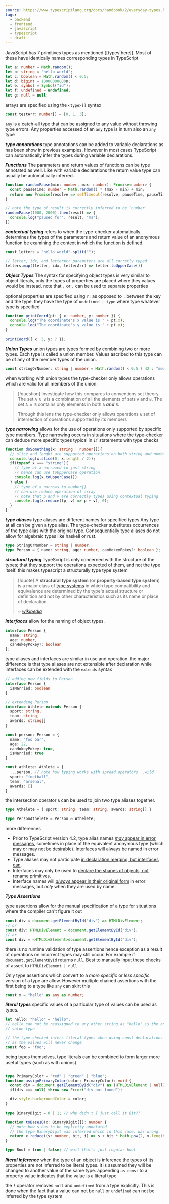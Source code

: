 ```yaml
---
source: https://www.typescriptlang.org/docs/handbook/2/everyday-types.html
tags:
  - backend
  - frontend
  - javascript
  - typescript
  - draft
---
```

JavaScript has 7 primitives types as mentioned [[types|here]]. Most of these have identically names corresponding types in TypeScript

```typescript
let a: number = Math.random();
let b: string = "hello world";
let c: boolean = Math.random() < 0.5;
let d: bigint = 10000000000n;
let e: symbol = Symbol("id");
let f: undefined = undefined;
let g: null = null;
```

arrays are specified using the `<type>[]` syntax
```typescript
const testArr: number[] = [0, 1, 3];
```

`any` is a catch-all type that can be assigned to any value without throwing type errors. Any properties accessed of an `any` type is in turn also an `any` type

***type annotations***
type annotations can be added to variable declarations as has been show in previous examples. However in most cases TypeScript can automatically infer the types during variable declarations.

***Functions***
The parameters and return values of functions can be type annotated as well. Like with variable declarations the return value type can usually be automatically inferred.

```typescript
function randomPause(min: number, max: number): Promise<number> {
  const pauseTime: number = Math.random() * (max - min) + min;
  return new Promise(resolve => setTimeout(resolve, pauseTime, pauseTime))
}

// note the type of result is correctly inferred to be `number`
randomPause(1000, 2000).then(result => {
  console.log("paused for", result, "ms");
})
```

***contextual typing***
refers to when the type-checker automatically determines the types of the parameters and return value of an anonymous function be examining the context in which the function is defined.

```typescript
const letters = "hello world".split("");

// letter, idx, and letterArr parameters are all corretly typed
letters.map((letter, idx, letterArr) => letter.toUpperCase())
```

***Object Types***
The syntax for specifying object types is very similar to object literals, only the types of properties are placed where they values would be instead.
note that `;` or `,` can be used to separate properties

optional properties are specified using `?:` as opposed to `:` between the key and the type.
they have the type of `undefined | type` where type whatever type is specified 

```typescript
function printCoord(pt: { x: number, y: number }) {
  console.log("The coordinate's x value is " + pt.x);
  console.log("The coordinate's y value is " + pt.y);
}

printCoord({ x: 3, y: 7 });
```

***Union Types***
union types are types formed by combining two or more types. Each type is called a union member. Values ascribed to this type can be of any of the member types of the union.

```typescript
const stringOrNumber: string | number = Math.random() < 0.5 ? 42 : "meaningOfLife";
```

when working with union types the type-checker only allows operations which are valid for all members of the union. 

> [!question]
> Investigate how this compares to conventions set theory. The set `A U B` is a combination of all the elements of sets `A` and `B`. The set `A ∩ B` contains only elements in both `A` ***and*** `B`.   
> 
> Through this lens the type-checker only allows operations `∈` set of intersection of operations supported by its members 
> 

***type narrowing*** allows for the use of operations only supported by specific type members.
Type narrowing occurs in situations where the type-checker can deduce more specific types typical in `if` statements with type checks

```typescript
function doSomething(x: string | number[]){
  // slice and lenght are supported operations on both string and number[]
  console.log(x.slice(0, x.length / 2));
  if(typeof x === "string"){
    // type of x narrowed to just string
    // hence can use toUpperCase operation
    console.log(x.toUpperCase())
  } else {
    // type of x narrows to number[]
    // can use reduce operation of array
    // note that p and v are correctly types using contextual typing
    console.log(x.reduce((p, v) => p + v), 0);
  }
}
```


***type aliases***
type aliases are different names for specified types Any type at all can be given a type alias. The type-checker substitutes occurrences of the type alias with the original type. Consequentially type aliases do not allow for algebraic types like haskell or rust. 

```typescript
type StringOrNumber = string | number;
type Person = { name: string, age: number, canHokeyPokey?: boolean };
```


***structural typing***
TypeScript is only concerned with the structure of the types; that they support the operations expected of them, and not the type itself. this makes typescript a structurally type type system

> [!quote]
> A **structural type system** (or **property-based type system**) is a major class of [type systems](https://en.wikipedia.org/wiki/Type_systems "Type systems") in which type compatibility and equivalence are determined by the type's actual structure or definition and not by other characteristics such as its name or place of declaration.  
> 
> *~ [wikipedia](https://en.wikipedia.org/wiki/Structural_type_system)*

***interfaces***
allow for the naming of object types.

```typescript
interface Person { 
  name: string, 
  age: number, 
  canHokeyPokey?: boolean 
};
```

type aliases and interfaces are similar in use and operation. the major difference is that type aliases are not extensible after declaration while interfaces can be extended with the `extends` syntax

```typescript
// adding new fields to Person
interface Person {
  isMarried: boolean
}

// extending Person
interface Athlete extends Person {
  sport: string, 
  team: string,
  awards: string[]
}

const person: Person = {
  name: "foo bar",
  age: 22, 
  canHokeyPokey: true,
  isMarried: true
}

const athlete: Athlete = {
  ...person, // note how typing works with spread operators...wild
  sport: "football",
  team: "arsenal",
  awards: []
}
```

the intersection operator `&` can be used to join two type aliases together.

```typescript
type Athelete = { sport: string, team: string, awards: string[] }

type PersonAthelete = Person & Athelete; 
```

more differences
- Prior to TypeScript version 4.2, type alias names [_may_ appear in error messages](https://www.typescriptlang.org/play?#code/PTAEGEHsFsAcEsA2BTATqNrLusgzngIYDm+oA7koqIYuYQJ56gCueyoAUCKAC4AWHAHaFcoSADMaQ0PCG80EwgGNkALk6c5C1EtWgAsqOi1QAb06groEbjWg8vVHOKcAvpokshy3vEgyyMr8kEbQJogAFND2YREAlOaW1soBeJAoAHSIkMTRmbbI8e6aPMiZxJmgACqCGKhY6ABGyDnkFFQ0dIzMbBwCwqIccabcYLyQoKjIEmh8kwN8DLAc5PzwwbLMyAAeK77IACYaQSEjUWZWhfYAjABMAMwALA+gbsVjoADqgjKESytQPxCHghAByXigYgBfr8LAsYj8aQMUASbDQcRSExCeCwFiIQh+AKfAYyBiQFgOPyIaikSGLQo0Zj-aazaY+dSaXjLDgAGXgAC9CKhDqAALxJaw2Ib2RzOISuDycLw+ImBYKQflCkWRRD2LXCw6JCxS1JCdJZHJ5RAFIbFJU8ADKC3WzEcnVZaGYE1ABpFnFOmsFhsil2uoHuzwArO9SmAAEIsSFrZB-GgAjjA5gtVN8VCEc1o1C4Q4AGlR2AwO1EsBQoAAbvB-gJ4HhPgB5aDwem-Ph1TCV3AEEirTp4ELtRbTPD4vwKjOfAuioSQHuDXBcnmgACC+eCONFEs73YAPGGZVT5cRyyhiHh7AAON7lsG3vBggB8XGV3l8-nVISOgghxoLq9i7io-AHsayRWGaFrlFauq2rg9qaIGQHwCBqChtKdgRo8TxRjeyB3o+7xAA), sometimes in place of the equivalent anonymous type (which may or may not be desirable). Interfaces will always be named in error messages.
- Type aliases may not participate [in declaration merging, but interfaces can](https://www.typescriptlang.org/play?#code/PTAEEEDtQS0gXApgJwGYEMDGjSfdAIx2UQFoB7AB0UkQBMAoEUfO0Wgd1ADd0AbAK6IAzizp16ALgYM4SNFhwBZdAFtV-UAG8GoPaADmNAcMmhh8ZHAMMAvjLkoM2UCvWad+0ARL0A-GYWVpA29gyY5JAWLJAwGnxmbvGgALzauvpGkCZmAEQAjABMAMwALLkANBl6zABi6DB8okR4Jjg+iPSgABboovDk3jjo5pbW1d6+dGb5djLwAJ7UoABKiJTwjThpnpnGpqPBoTLMAJrkArj4kOTwYmycPOhW6AR8IrDQ8N04wmo4HHQCwYi2Waw2W1S6S8HX8gTGITsQA).
- Interfaces may only be used to [declare the shapes of objects, not rename primitives](https://www.typescriptlang.org/play?#code/PTAEAkFMCdIcgM6gC4HcD2pIA8CGBbABwBtIl0AzUAKBFAFcEBLAOwHMUBPQs0XFgCahWyGBVwBjMrTDJMAshOhMARpD4tQ6FQCtIE5DWoixk9QEEWAeV37kARlABvaqDegAbrmL1IALlAEZGV2agBfampkbgtrWwMAJlAAXmdXdy8ff0Dg1jZwyLoAVWZ2Lh5QVHUJflAlSFxROsY5fFAWAmk6CnRoLGwmILzQQmV8JmQmDzI-SOiKgGV+CaYAL0gBBdyy1KCQ-Pn1AFFplgA5enw1PtSWS+vCsAAVAAtB4QQWOEMKBuYVUiVCYvYQsUTQcRSBDGMGmKSgAAa-VEgiQe2GLgKQA).
- Interface names will [_always_ appear in their original form](https://www.typescriptlang.org/play?#code/PTAEGEHsFsAcEsA2BTATqNrLusgzngIYDm+oA7koqIYuYQJ56gCueyoAUCKAC4AWHAHaFcoSADMaQ0PCG80EwgGNkALk6c5C1EtWgAsqOi1QAb06groEbjWg8vVHOKcAvpokshy3vEgyyMr8kEbQJogAFND2YREAlOaW1soBeJAoAHSIkMTRmbbI8e6aPMiZxJmgACqCGKhY6ABGyDnkFFQ0dIzMbBwCwqIccabcYLyQoKjIEmh8kwN8DLAc5PzwwbLMyAAeK77IACYaQSEjUWY2Q-YAjABMAMwALA+gbsVjNXW8yxySoAADaAA0CCaZbPh1XYqXgOIY0ZgmcK0AA0nyaLFhhGY8F4AHJmEJILCWsgZId4NNfIgGFdcIcUTVfgBlZTOWC8T7kAJ42G4eT+GS42QyRaYbCgXAEEguTzeXyCjDBSAAQSE8Ai0Xsl0K9kcziExDeiQs1lAqSE6SyOTy0AKQ2KHk4p1V6s1OuuoHuzwArMagA) in error messages, but _only_ when they are used by name.

***Type Assertions***

type assertions allow for the manual specification of a type for situations where the compiler can't figure it out

```typescript
const div = document.getElementById("div") as HTMLDivElement;
// or
const div: HTMLDivElement = document.getElementById("div");
// or
const div = <HTMLDivElement>document.getElementById("div");
```

there is no runtime validation of type assertions hence exception as a result of operations on incorrect types may still occur. For example if `document.getElementById` returns `null`.
Best to manually input these checks of assert to `HTMLDivElement | null`

Only type assertions which convert to a _more specific_ or _less specific_ version of a type are allow. However multiple chained assertions with the first being to a type like `any` can skirt this

```typescript
const x = "hello" as any as number;
```


***literal types***
specific values of a particular type of values can be used as types.

```typescript
let hello: "hello" = "hello";
// hello can not be reassigned to any other string as "hello" is the only
// value type

// the type checked infers literal types when using const declarations
// as the values will never change
const foo = "foo";
```

being types themselves, type literals can be combined to form larger more useful types (such as with unions)

```typescript

type PrimaryColor = "red" | "green" | "blue";
function assignPrimaryColor(color: PrimaryColor): void {
  const div = document.getElementById("div") as (HTMLDivElement | null);
  if(div === null) throw new Error("div not found");

  div.style.backgroundColor = color;
}

type BinaryDigit = 0 | 1; // why didn't I just call it Bit??

function toBase10(x: BinaryDigit[]): number {
  // note how s has to be explicity annotated 
  // the type BinaryDigit was inferred which in this case, was wrong.
  return x.reduce((s: number, bit, i) => s + bit * Math.pow(2, x.length - 1 - i), 0);
}

type Bool = true | false; // wait that's just regular bool
```

***literal inference***
when the type of an object is inference the types of its properties are not inferred to be literal types. it is assumed they will be changed to another value of the same type.
appending `as const` to a property value indicates that the value is a literal type

the `!` operator removes `null` and `undefined` from a type explicitly. This is done when the fact that a value can not be `null`  or `undefined` can not be inferred by the type system